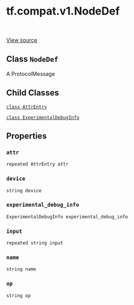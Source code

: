 <div itemscope itemtype="http://developers.google.com/ReferenceObject">
<meta itemprop="name" content="tf.compat.v1.NodeDef" />
<meta itemprop="path" content="Stable" />
<meta itemprop="property" content="AttrEntry"/>
<meta itemprop="property" content="ExperimentalDebugInfo"/>
<meta itemprop="property" content="attr"/>
<meta itemprop="property" content="device"/>
<meta itemprop="property" content="experimental_debug_info"/>
<meta itemprop="property" content="input"/>
<meta itemprop="property" content="name"/>
<meta itemprop="property" content="op"/>
</div>

# tf.compat.v1.NodeDef

<!-- Insert buttons -->

<table class="tfo-notebook-buttons tfo-api" align="left">
</table>

<a target="_blank" href="/code/stable/tensorflow/core/framework/node_def.proto">View source</a>



## Class `NodeDef`

<!-- Start diff -->
A ProtocolMessage



<!-- Placeholder for "Used in" -->


## Child Classes
[`class AttrEntry`](../../../tf/compat/v1/NodeDef/AttrEntry.md)

[`class ExperimentalDebugInfo`](../../../tf/compat/v1/NodeDef/ExperimentalDebugInfo.md)

## Properties

<h3 id="attr"><code>attr</code></h3>

`repeated AttrEntry attr`


<h3 id="device"><code>device</code></h3>

`string device`


<h3 id="experimental_debug_info"><code>experimental_debug_info</code></h3>

`ExperimentalDebugInfo experimental_debug_info`


<h3 id="input"><code>input</code></h3>

`repeated string input`


<h3 id="name"><code>name</code></h3>

`string name`


<h3 id="op"><code>op</code></h3>

`string op`




